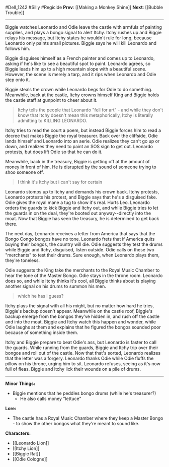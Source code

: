 #Dell_1242 #Silly #Regicide 
**Prev**: [[Making a Monkey Shine]]
**Next**: [[Bubble Trouble]]
***
Biggie watches Leonardo and Odie leave the castle with armfuls of painting supplies, and plays a bongo signal to alert Itchy. Itchy rushes up and Biggie relays his message, but Itchy states he wouldn't rule for long, because Leonardo only paints small pictures. Biggie says he will kill Leonardo and follows him.

Biggie disguises himself as a French painter and comes up to Leonardo, asking if he's like to see a beautiful spot to paint. Leonardo agrees, so Biggie leads him up to a high mountain slope with a beautiful scene. However, the scene is merely a tarp, and it rips when Leonardo and Odie step onto it.

Biggie steals the crown while Leonardo begs for Odie to do something. Meanwhile, back at the castle, Itchy crowns himself King and Biggie holds the castle staff at gunpoint to cheer about it.
> Itchy tells the people that Leonardo "fell for art" - and while they don't know that Itchy doesn't mean this metaphorically, Itchy is literally admitting to KILLING LEONARDO.

Itchy tries to read the court a poem, but instead Biggie forces him to read a decree that makes Biggie the royal treasurer. Back over the cliffside, Odie lands himself and Leonardo into an aerie. Odie realizes they can't go up or down, and realizes they need to paint an SOS sign to get out. Leonardo protests, but does lift Odie so that he can do it.

Meanwhile, back in the treasury, Biggie is getting off at the amount of money in front of him. He is disrupted by the sound of someone trying to shoo someone off.
> I think it's Itchy but i can't say for certain

Leonardo stomps up to Itchy and demands his crown back. Itchy protests, Leonardo protests his protest, and Biggie says that he's a disguised fake. Odie gives the royal mane a tug to show it's real. Hurts Leo. Leonardo orders the guards to kick Biggie and Itchy out, and while Biggie tries to let the guards in on the deal, they're booted out anyway--directly into the moat. Now that Biggie has seen the treasury, he is determined to get back there.

The next day, Leonardo receives a letter from America that says that the Bongo Congo bongos have no tone. Leonardo frets that if America quits buying their bongos, the country will die. Odie suggests they test the drums while Biggie and Itchy, disguised, listen outside. Odie calls on these two "merchants" to test their drums. Sure enough, when Leonardo plays them, they're toneless.

Odie suggests the King take the merchants to the Royal Music Chamber to hear the tone of the Master Bongo. Odie stays in the throne room. Leonardo does so, and while Itchy thinks it's cool, all Biggie thinks about is playing another signal on his drums to summon his men.
> which he has i guess?

Itchy plays the signal with all his might, but no matter how hard he tries, Biggie's backup doesn't appear. Meanwhile on the castle roof, Biggie's backup emerge from the bongos they've hidden in, and rush off the castle and into the moat. Biggie and Itchy watch this happen and wonder, while Odie laughs at them and explains that he figured the bongos sounded poor because of something inside them.

Itchy and Biggie prepare to beat Odie's ass, but Leonardo is faster to call the guards. While running from the guards, Biggie and Itchy trip over their bongos and roll out of the castle. Now that that's sorted, Leonardo realizes that the letter was a forgery. Leonardo thanks Odie while Odie fluffs the pillow on his throne, urging him to sit. Leonardo refuses, seeing as it's now full of fleas. Biggie and Itchy lick their wounds on a pile of drums.

--- 
**Minor Things:**
- Biggie mentions that he peddles bongo drums (while he's treasurer?)
	- He also calls money "lettuce"

**Lore:**
- The castle has a Royal Music Chamber where they keep a Master Bongo - to show the other bongos what they're meant to sound like.

**Characters:**
- [[Leonardo Lion]]
- [[Itchy Lion]]
- [[Biggie Rat]]
- [[Odie Cologne]]

